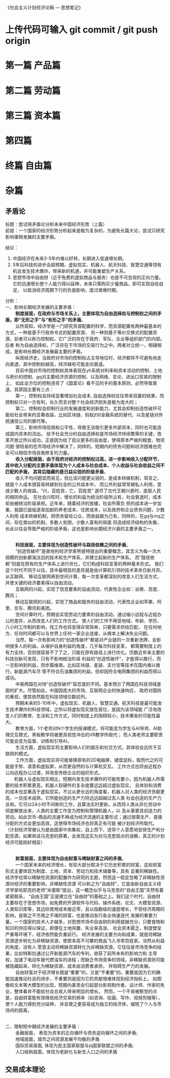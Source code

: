 《社会主义计划经济论稿 — 思想笔记》
# 上传代码可输入 git commit / git push origin
# 第一篇 产品篇



# 第二篇 劳动篇



# 第三篇 资本篇



# 第四篇


# 终篇 自由篇



# 杂篇
## 矛盾论
标题：尝试用矛盾论分析未来中国经济形势（上篇）<br>
前提：一个国家的经济形势分析起来是极为复杂的，为避免长篇大论，尝试只研究影响事物发展的主要矛盾。

结论：
1. 中国经济在未来3-5年内难以好转，长期进入低速增长期。
2. 5年后科技的进步会超预期，虚拟现实、机器人、航天科技、智慧交通等领有机会发生技术爆炸，带来新的机遇，并可能重塑生产关系。
3. 思想市场中自由财（近乎免费的虚拟商品与服务）也是不可忽视的正向力量。它的迅速增长使个人能力得以延伸，未来只需购买少量商品，即可实现自给自足，
以抵消经济周期下行的负面影响，度过艰难时期。

分析：
<br>
一、影响长期经济发展的主要矛盾：
<br>&emsp;&emsp;
**制度层面，在政府与市场关系上，主要体现为自由选择权与控制权之间的矛盾，即“无形之手”与“有形之手”的矛盾**。
<br>&emsp;&emsp;
众所周知，经济学是一门研究资源配置的科学，而资源配置有两种最基本的方式，一种是基于行政命令式的配置资源，
另一种则基于等价交换式的配置资源，前者可以称为控制权，它广泛的存在于政府、军队、企业等组织部门的内部。后者
称为自由选择权，广泛存在于市场的交易行为之中。两者对立统一，相辅相成，是影响长期经济发展最主要的矛盾。
<br>&emsp;&emsp;
纵观经济史，当政府对市场的控制权占主导地位时，经济都将不可避免地走向衰退，其中控制权越高，经济越有可能走向衰退。
<br>&emsp;&emsp;
目前中国对市场的控制权具体表现在yh系统对利率和资本流动的控制、土地与房价的控制、gq对主要经济资源的控制、以及网络、言论、进出口贸易的限制上，
如此全方位的控制违背了《国富论》看不见的手的基本原则，必然导致衰退，其原因主要有三点：
<br>&emsp;&emsp;
第一，控制权会持续显著增加社会成本, 自由选择权往往带来双赢的结果，而控制权只对一方有利，长久而言对整个社会经济损失是极为庞大的；
<br>&emsp;&emsp;
第二，控制权会抑制行业的发展速度和创新能力，尤其会抑制创造性破坏可能给社会带来的显著收益，比如区块链、蚂蚁jf对金融系统的替代、以及星链对传统通信公司的替代等。
<br>&emsp;&emsp;
第三，影响市场信用和公平性，导致无法吸引更多外部资本，同时也可能造成国内资本的流出。
给予社会充分的自由选择权是市场经济持续繁荣的关键，改革开放之所以成功，正是因为给了民众更多的自由度，使得原本严峻的粮食、物资问题
很轻易的在市场经济中解决了，同样的，短期内的债务问题和经济困难也完全可以相信市场自我修复的力量。 
<br>&emsp;&emsp;
**收入分配层面，由于政府对经济的控制权过高，进一步影响收入分配环节，其中收入分配的主要矛盾体现为个人成本与社会成本、个人收益与社会收益之间不匹配的矛盾，
其背后隐藏的是日益尖锐的阶级矛盾**。 
<br>&emsp;&emsp;
收入不均问题显而易见，但比该问题更尖锐的，是成本转嫁机制，简言之，就是个人成本很容易转嫁到社会的公共成本中，
而公共利益常常被私人利用，变成少数人的收益。“兴，百姓苦，亡，百姓苦” 道尽了古代王朝兴衰时，底层人民的相同命运。
在社会兴旺时，增长的利益为统治阶级所占有，社会衰退时，成本却由被统治阶级承担。近年来，随着经济的放缓，社会所需负
担的成本进一步加重，我国已面临逐渐加剧的养老成本、住房成本，以及政府和企业债务问题，少数人利用
成本转嫁机制，把债务留给公众，而收益据为己有，同样的，在gq与mq之间，存在类似的机制，多数人贫困，少数人富有的局面
将造成经济结构的失衡，长此以往会导致严峻的阶级矛盾，这也是影响长期经济兴衰的主要矛盾之一。

<br>&emsp;&emsp;
**科技层面，主要体现为创造性破坏与路径依赖之间的矛盾**。
<br>&emsp;&emsp;
“创造性破坏”是奥地利经济学家熊彼特提出的重要概念，其含义为每一次大规模的创新都淘汰旧的技术和生产体系，并建立起新的生产体系。
而“路径依赖”则是在原有的生产体系上进行优化，它们构成科技变革的两种基本形式。
我们这个时代不同于以往，其中最明显的差异就是由计算机引领的技术革命日新月异。从互联网、
移动互联网再到空间计算，每一次变革都深刻的改变人们生活方式，并使关键的经济要素得以自由流动。
<br>&emsp;&emsp;
互联网的兴起，实现了信息要素的自由流动，代表性企业如：谷歌、百度、腾讯；
<br>&emsp;&emsp;
移动互联网的兴起，实现了商品和服务的自由流动，代表性企业如苹果、阿里、京东、腾讯和美团。
<br>&emsp;&emsp;
空间计算时代，预期会实现劳动力要素的自由流动，通过缩小远程与近程办公的差异，从而改变人们的工作方式。
使人们的工作不再受地域、年龄、学历、八小时工作制的影响，找工作也将变得非常简单，只要需求供给匹配，
在任何地方、任何时间都可以与世界上任何一家企业连接，从根本上解决失业问题。
<br>&emsp;&emsp;
当然，每一次有影响力的“创造性破坏”都是对产业链的一次重新洗牌，会影响很多人的利益。从保护自身利益的角度，几乎每次科技变革，
都需要制度上的有力支持，否则很容易不了了之，只能在原有路径上进行优化。历数近年来主要的科技创新可发现，只有不影响统治阶级
利益的“创造性破坏”，才能得以推行，而一旦影响到利益，则步履维艰。比如区块链、星链、支付宝等技术在国内难以推行，新能源汽车尽
管不符合石油集团的利益，但却因符合电网集团的利益而得以成功。
<br>&emsp;&emsp;
中美两国在对待"创造性破坏"容忍度的不同，基本预示了两国在科技领域差距的扩大。尽管如此，中国因庞大的市场、互联网企业的快速响应，
政府对国防的重视，使其依然能在科技领域位数前列。
<br>&emsp;&emsp;
预期未来的5-10年中，虚拟现实、机器人、智慧交通、航天科技是最可能发生技术爆炸的科技领域，之所以将虚拟现实放在首位，是因为该领域能
广泛地改变人们的教育、生活和工作方式，同时制度上的阻碍较小，技术爆发的可能性最大。
<br>&emsp;&emsp;
教育方面，1个老师对N个学生的授课模式，将可能变为学生与AI导师、AI助理交互模式，黑板教学将被更具视觉冲击的VR教学所取代；
而人类老师主要职责可能会变为监督、训练和引导AI。
<br>&emsp;&emsp;
生活方面，虚拟现实将主要影响人们的娱乐和社交方式，其体验会远优于互联网的模式。
<br>&emsp;&emsp;
工作方面，虚拟现实将可能替换原有的2D电脑屏、键盘鼠标，取而代之的可能是手势、语音和虚拟屏，从而更自然的与计算机交互。
工作方式也将由近程办公向远程办公过渡，并改变传统企业的组织形式。
<br>
&emsp;&emsp;机器人与虚拟现实相比，短期内发生技术爆炸的可能性要小，因为机器人所需要的技术积累更高，机器人软硬件的复杂度要远远超过虚拟现实，
且体验和消费的成本也显著高于虚拟现实。不过从更长远的角度看，机器人对人类的经济贡献更高，一旦技术成熟，它所能创造的生产力将远远超越过去人类
社会创造的生产力总和。它可以24小时不间断的工作，且算法实时更新。从而将人类从异化劳动中彻底解放出来，人类的主要工作变为控制和管理机器人，以
及从事更具创造力的劳动。如此货币-商品的流通不再成为经济流通的主要形式；通过按需生产、直接分配的方式会更加高效，这使得市场经济也将真正有可能
被计划经济所取代。
（计划经济常被认为是由国家中央集权，自上而下、违背个人意愿地安排生产和分配资源，如果熟读马克思的原著，会发现这实为对马克思观点的误解，真正的计划经济可能刚好相反）

<br>&emsp;&emsp;
**财富层面，主要体现为自由财富与稀缺财富之间的矛盾**。
<br>&emsp;&emsp;
一个国家未来的经济增长，有较大部分取决于它历史积累的财富，这些财富形式主要体现为制度、土地、资本、劳动力和技术储备等，具有
显著的稀缺性。经济学也常以稀缺性资源的配置作为研究的主题，然而这一假定忽略了非稀缺性资源对经济的重要影响，非稀缺性资源
可以称之为"自由财"，它是由新自由主义经济学家哈耶克的老师“米塞斯”提出，这一概念似乎与马克思的“自由王国”天然有着紧密联系，
“自由王国”正是建立在“自由财”的基础之上。我们这个时代，自由财主要存在于思想市场，如免费的开源软件与代码、操作系统、论文、大模型资源、
人类知识库等，其边际使用成本接近零，且以指数级的速度增长，不受经济周期的影响，是取之不尽用之不竭的财富，也是推动各行各业快速迭代
发展的重要力量。一个国家的技术人才越多，对思想市场中自由财的利用就越充分，只要食物和知识的供应得以保证，即便在土地闲置、失业率高涨、
社会资本匮乏，制度壁垒严重等环境下，经济依然能负重前行。
经济发展的主要方向和成果，就是将稀缺资源逐步转化为非稀缺资源，使原本高不可攀的商品飞入寻常百姓家。当然从利益的角度，没有人
愿意主动将稀缺资源转化为非稀缺资源，它往往是市场竞争的结果，比如特斯拉通过公开新能源汽车的专利，收获了前所未有的影响力和
主导权，加速了电动车替代燃油车的进程；而缺乏市场竞争的领域，非稀缺资源则可能被隐藏起来，转化为稀缺资源，成本由消费者承担，
并阻碍生产力的发展。
<br>&emsp;&emsp;
自由财富对于经济增长既是“重要”的，又是“不重要”的。重要是因为它的确能加速推动社会的进步，不重要则是因为它的贡献很难体现到经济指标上，
如图像和文本等大模型的出现，短期内甚至会引起部分影视制作者、设计师、作家的失业，整体看并不能给社会总收入带来明显的增长。
然而，一个不易被察觉的点是，自由财富能有效降低经济交易的频率（如咨询、绘画、写作、视频剪辑等），使个人能力得到充分延伸，
并且使之更容易成为独立的经济体，缩短了个人与市场间的距离。
<br>&emsp;&emsp;

二、限制短中期经济发展的主要矛盾：
<br>&emsp;&emsp;
金融层面， 表现为资本的正向循环与债务逆向循环之间的矛盾;
<br>&emsp;&emsp;
地域层面，城市之间资源发展不均衡的矛盾
<br>&emsp;&emsp;
国际贸易层面,  体现为民主国家联盟与jq国家联盟之间的矛盾;
<br>&emsp;&emsp;
人口结构层面，体现为老龄化与新生人口之间的矛盾








## 交易成本理论



    

